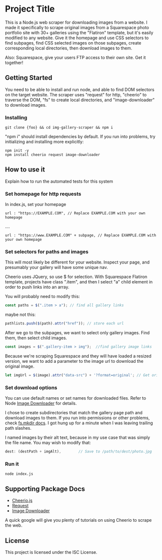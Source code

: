 # Project Title

This is a Node.js web scraper for downloading images from a website. I made it specifically to scrape original images from a Squarespace photo portfolio site with 30+ galleries using the "Flatiron" template, but it's easily modified to any website. Give it the homepage and use CSS selectors to find subpages, find CSS selected images on those subpages, create corresponding local directories, then download images to them.

Also: Squarespace, give your users FTP access to their own site. Get it together!

## Getting Started

You need to be able to install and run node, and able to find DOM selectors on the target website. The scraper uses "request" for http, "cheerio" to traverse the DOM, "fs" to create local directories, and "image-downloader" to download images.

### Installing

```
git clone {foo} && cd img-gallery-scraper && npm i
```

"npm i" should install dependencies by default. If you run into problems, try initializing and installing more explicitly:

```
npm init -y
npm install cheerio request image-downloader
```

## How to use it

Explain how to run the automated tests for this system

### Set homepage for http requests

In index.js, set your homepage

```
url : "https://EXAMPLE.COM", // Replace EXAMPLE.COM with your own homepage
```
....
```
url : "https://www.EXAMPLE.COM" + subpage, // Replace EXAMPLE.COM with your own homepage
```

### Set selectors for paths and images

This will most likely be different for your website. Inspect your page, and presumably your gallery will have some unique nav. 

Cheerio uses JQuery, so use $ for selection. With Squarespace Flatiron template, projects have class ".item", and then I select "a" child element in order to push links into an array.

You will probably need to modify this:

```js
const paths = $(".item > a"); // find all gallery links
```

maybe not this:

```js
pathlists.push($(path).attr("href")); // store each url
````

After we go to the subpages, we want to select only gallery images. Find them, then select child images.

```js
const images = $(".gallery-item > img");  //find gallery image links
````

Because we're scraping Squarespace and they will have loaded a resized version, we want to add a parameter to the image url to download the original image.

```js
let imgUrl = $(image).attr("data-src") + '?format=original'; // Get original, unresized img
````

### Set download options

You can use default names or set names for downloaded files. Refer to Node [Image Downloader](https://www.npmjs.com/package/image-downloader) for details. 

I chose to create subdirectories that match the gallery page path and download images to them. If you run into permissions or other problems, check [fs.mkdir docs](https://nodejs.org/api/fs.html#fs_fs_mkdir_path_options_callback). I got hung up for a minute when I was leaving trailing path slashes.

I named images by their alt text, because in my use case that was simply the file name. You may wish to modify that:

```js
dest: (destPath + imgAlt),        // Save to /path/to/dest/photo.jpg
````

### Run it

`node index.js`

## Supporting Package Docs

 * [Cheerio.js](https://cheerio.js.org/)
 * [Request](https://www.npmjs.com/package/request)
 * [Image Downloader](https://www.npmjs.com/package/image-downloader)

 A quick google will give you plenty of tutorials on using Cheerio to scrape the web.

## License

This project is licensed under the ISC License.